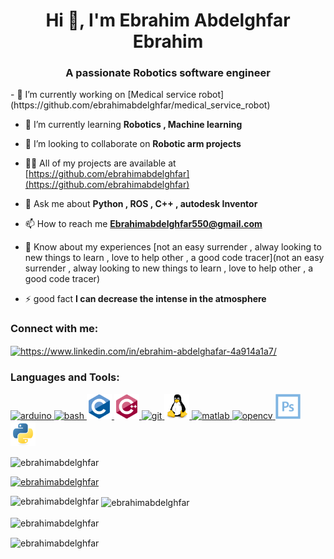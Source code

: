 <h1 align="center">Hi 👋, I'm Ebrahim Abdelghfar Ebrahim</h1>
<h3 align="center">A passionate Robotics software engineer</h3>
- 🔭 I’m currently working on [Medical service robot](https://github.com/ebrahimabdelghfar/medical_service_robot)

- 🌱 I’m currently learning **Robotics , Machine learning**

- 👯 I’m looking to collaborate on **Robotic arm projects**

- 👨‍💻 All of my projects are available at [https://github.com/ebrahimabdelghfar](https://github.com/ebrahimabdelghfar)

- 💬 Ask me about **Python , ROS , C++ , autodesk Inventor**

- 📫 How to reach me **Ebrahimabdelghfar550@gmail.com**

- 📄 Know about my experiences [not an easy surrender , alway looking to new things to learn , love to help other , a good code tracer](not an easy surrender , alway looking to new things to learn , love to help other , a good code tracer)

- ⚡ good fact **I can decrease the intense in the atmosphere**

<h3 align="left">Connect with me:</h3>
<p align="left">
<a href="https://linkedin.com/in/https://www.linkedin.com/in/ebrahim-abdelghafar-4a914a1a7/" target="blank"><img align="center" src="https://raw.githubusercontent.com/rahuldkjain/github-profile-readme-generator/master/src/images/icons/Social/linked-in-alt.svg" alt="https://www.linkedin.com/in/ebrahim-abdelghafar-4a914a1a7/" height="30" width="40" /></a>
</p>

<h3 align="left">Languages and Tools:</h3>
<p align="left"> <a href="https://www.arduino.cc/" target="_blank" rel="noreferrer"> <img src="https://cdn.worldvectorlogo.com/logos/arduino-1.svg" alt="arduino" width="40" height="40"/> </a> <a href="https://www.gnu.org/software/bash/" target="_blank" rel="noreferrer"> <img src="https://www.vectorlogo.zone/logos/gnu_bash/gnu_bash-icon.svg" alt="bash" width="40" height="40"/> </a> <a href="https://www.cprogramming.com/" target="_blank" rel="noreferrer"> <img src="https://raw.githubusercontent.com/devicons/devicon/master/icons/c/c-original.svg" alt="c" width="40" height="40"/> </a> <a href="https://www.w3schools.com/cpp/" target="_blank" rel="noreferrer"> <img src="https://raw.githubusercontent.com/devicons/devicon/master/icons/cplusplus/cplusplus-original.svg" alt="cplusplus" width="40" height="40"/> </a> <a href="https://git-scm.com/" target="_blank" rel="noreferrer"> <img src="https://www.vectorlogo.zone/logos/git-scm/git-scm-icon.svg" alt="git" width="40" height="40"/> </a> <a href="https://www.linux.org/" target="_blank" rel="noreferrer"> <img src="https://raw.githubusercontent.com/devicons/devicon/master/icons/linux/linux-original.svg" alt="linux" width="40" height="40"/> </a> <a href="https://www.mathworks.com/" target="_blank" rel="noreferrer"> <img src="https://upload.wikimedia.org/wikipedia/commons/2/21/Matlab_Logo.png" alt="matlab" width="40" height="40"/> </a> <a href="https://opencv.org/" target="_blank" rel="noreferrer"> <img src="https://www.vectorlogo.zone/logos/opencv/opencv-icon.svg" alt="opencv" width="40" height="40"/> </a> <a href="https://www.photoshop.com/en" target="_blank" rel="noreferrer"> <img src="https://raw.githubusercontent.com/devicons/devicon/master/icons/photoshop/photoshop-line.svg" alt="photoshop" width="40" height="40"/> </a> <a href="https://www.python.org" target="_blank" rel="noreferrer"> <img src="https://raw.githubusercontent.com/devicons/devicon/master/icons/python/python-original.svg" alt="python" width="40" height="40"/> </a> </p>
<p><img align="center" src="https://github-profile-summary-cards.vercel.app/api/cards/profile-details?username=ebrahimabdelghfar&theme=vue" alt="ebrahimabdelghfar" /></p>
<p align="left"> <a href="https://github.com/ryo-ma/github-profile-trophy"><img src="https://github-profile-trophy.vercel.app/?username=ebrahimabdelghfar" alt="ebrahimabdelghfar" /></a></p>
<p><img align="left" src="https://github-readme-stats.vercel.app/api/top-langs?username=ebrahimabdelghfar&show_icons=true&locale=en&layout=compact" alt="ebrahimabdelghfar" /></p>

<p>&nbsp;<img align="center" src="https://github-readme-stats.vercel.app/api?username=ebrahimabdelghfar&show_icons=true&locale=en" alt="ebrahimabdelghfar" /></p>

<p><img align="center" src="https://github-readme-streak-stats.herokuapp.com/?user=ebrahimabdelghfar&" alt="ebrahimabdelghfar" /></p>
<p><img align="center" src="https://activity-graph.herokuapp.com/graph?username=ebrahimabdelghfar&theme=minimal" alt="ebrahimabdelghfar" /></p>


